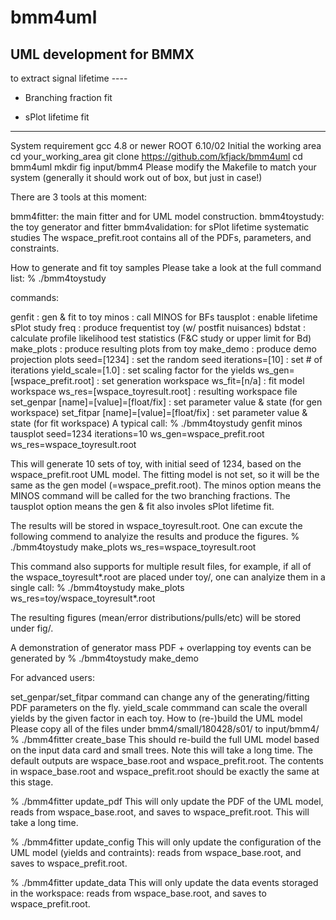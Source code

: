 # bmm4uml
## UML development for BMMX

to extract signal lifetime ----

+ Branching fraction fit

+ sPlot lifetime fit

----------------------------------------------------------------------------------------

System requirement
gcc 4.8 or newer
ROOT 6.10/02
Initial the working area
cd your_working_area
git clone https://github.com/kfjack/bmm4uml
cd bmm4uml
mkdir fig input/bmm4
Please modify the Makefile to match your system (generally it should work out of box, but just in case!)

There are 3 tools at this moment:

bmm4fitter: the main fitter and for UML model construction.
bmm4toystudy: the toy generator and fitter
bmm4validation: for sPlot lifetime systematic studies
The wspace_prefit.root contains all of the PDFs, parameters, and constraints.

How to generate and fit toy samples
Please take a look at the full command list: % ./bmm4toystudy

commands:

genfit : gen & fit to toy
minos : call MINOS for BFs
tausplot : enable lifetime sPlot study
freq : produce frequentist toy (w/ postfit nuisances)
bdstat : calculate profile likelihood test statistics (F&C study or upper limit for Bd)
make_plots : produce resulting plots from toy
make_demo : produce demo projection plots
seed=[1234] : set the random seed
iterations=[10] : set # of iterations
yield_scale=[1.0] : set scaling factor for the yields
ws_gen=[wspace_prefit.root] : set generation workspace
ws_fit=[n/a] : fit model workspace
ws_res=[wspace_toyresult.root] : resulting workspace file
set_genpar [name]=[value]=[float/fix] : set parameter value & state (for gen workspace)
set_fitpar [name]=[value]=[float/fix] : set parameter value & state (for fit workspace)
A typical call:
% ./bmm4toystudy genfit minos tausplot seed=1234 iterations=10 ws_gen=wspace_prefit.root ws_res=wspace_toyresult.root

This will generate 10 sets of toy, with initial seed of 1234, based on the wspace_prefit.root UML model. The fitting model is not set, so it will be the same as the gen model (=wspace_prefit.root). The minos option means the MINOS command will be called for the two branching fractions. The tausplot option means the gen & fit also involes sPlot lifetime fit.

The results will be stored in wspace_toyresult.root. One can excute the following commend to analyize the results and produce the figures.
% ./bmm4toystudy make_plots ws_res=wspace_toyresult.root

This command also supports for multiple result files, for example, if all of the wspace_toyresult*.root are placed under toy/, one can analyize them in a single call: % ./bmm4toystudy make_plots ws_res=toy/wspace_toyresult\*.root

The resulting figures (mean/error distributions/pulls/etc) will be stored under fig/.

A demonstration of generator mass PDF + overlapping toy events can be generated by % ./bmm4toystudy make_demo

For advanced users:

set_genpar/set_fitpar command can change any of the generating/fitting PDF parameters on the fly.
yield_scale commmand can scale the overall yields by the given factor in each toy.
How to (re-)build the UML model
Please copy all of the files under bmm4/small/180428/s01/ to input/bmm4/
% ./bmm4fitter create_base
This should re-build the full UML model based on the input data card and small trees. Note this will take a long time. The default outputs are wspace_base.root and wspace_prefit.root. The contents in wspace_base.root and wspace_prefit.root should be exactly the same at this stage.

% ./bmm4fitter update_pdf
This will only update the PDF of the UML model, reads from wspace_base.root, and saves to wspace_prefit.root. This will take a long time.

% ./bmm4fitter update_config
This will only update the configuration of the UML model (yields and contraints): reads from wspace_base.root, and saves to wspace_prefit.root.

% ./bmm4fitter update_data
This will only update the data events storaged in the workspace: reads from wspace_base.root, and saves to wspace_prefit.root.

